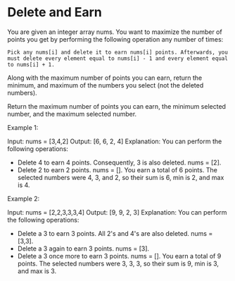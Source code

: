 # Delete and Earn 

You are given an integer array nums. You want to maximize the number of points you get by performing the following operation any number of times:

    Pick any nums[i] and delete it to earn nums[i] points. Afterwards, you must delete every element equal to nums[i] - 1 and every element equal to nums[i] + 1.

Along with the maximum number of points you can earn, return the minimum, and maximum of the numbers you select (not the deleted numbers).

Return the maximum number of points you can earn, the minimum selected number, and the maximum selected number.

Example 1:

Input: nums = [3,4,2]
Output: [6, 6, 2, 4]
Explanation: You can perform the following operations:
- Delete 4 to earn 4 points. Consequently, 3 is also deleted. nums = [2].
- Delete 2 to earn 2 points. nums = [].
You earn a total of 6 points. The selected numbers were 4, 3, and 2, so their sum is 6, min is 2, and max is 4.

Example 2:

Input: nums = [2,2,3,3,3,4]
Output: [9, 9, 2, 3]
Explanation: You can perform the following operations:
- Delete a 3 to earn 3 points. All 2's and 4's are also deleted. nums = [3,3].
- Delete a 3 again to earn 3 points. nums = [3].
- Delete a 3 once more to earn 3 points. nums = [].
You earn a total of 9 points. The selected numbers were 3, 3, 3, so their sum is 9, min is 3, and max is 3.

